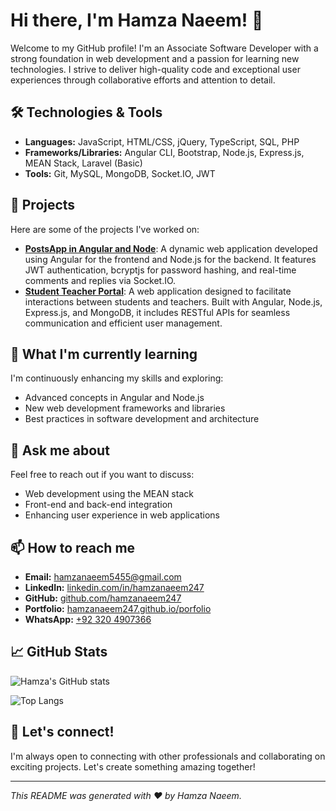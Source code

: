 # Hi there, I'm Hamza Naeem! 👋

Welcome to my GitHub profile! I'm an Associate Software Developer with a strong foundation in web development and a passion for learning new technologies. I strive to deliver high-quality code and exceptional user experiences through collaborative efforts and attention to detail.

## 🛠️ Technologies & Tools

- **Languages:** JavaScript, HTML/CSS, jQuery, TypeScript, SQL, PHP
- **Frameworks/Libraries:** Angular CLI, Bootstrap, Node.js, Express.js, MEAN Stack, Laravel (Basic)
- **Tools:** Git, MySQL, MongoDB, Socket.IO, JWT

## 🚀 Projects

Here are some of the projects I've worked on:

- **[PostsApp in Angular and Node](https://github.com/hamzanaeem247/postsapp_in_angular/)**: A dynamic web application developed using Angular for the frontend and Node.js for the backend. It features JWT authentication, bcryptjs for password hashing, and real-time comments and replies via Socket.IO.
- **[Student Teacher Portal](#)**: A web application designed to facilitate interactions between students and teachers. Built with Angular, Node.js, Express.js, and MongoDB, it includes RESTful APIs for seamless communication and efficient user management.

## 🌱 What I'm currently learning

I'm continuously enhancing my skills and exploring:

- Advanced concepts in Angular and Node.js
- New web development frameworks and libraries
- Best practices in software development and architecture

## 💬 Ask me about

Feel free to reach out if you want to discuss:

- Web development using the MEAN stack
- Front-end and back-end integration
- Enhancing user experience in web applications

## 📫 How to reach me

- **Email:** hamzanaeem5455@gmail.com
- **LinkedIn:** [linkedin.com/in/hamzanaeem247](https://linkedin.com/in/hamzanaeem247)
- **GitHub:** [github.com/hamzanaeem247](https://github.com/hamzanaeem247)
- **Portfolio:** [hamzanaeem247.github.io/porfolio](https://hamzanaeem247.github.io/porfolio/)
- **WhatsApp:** [+92 320 4907366](http://wa.me/923204907366)

## 📈 GitHub Stats

![Hamza's GitHub stats](https://github-readme-stats.vercel.app/api?username=hamzanaeem247&show_icons=true&theme=radical)

![Top Langs](https://github-readme-stats.vercel.app/api/top-langs/?username=hamzanaeem247&layout=compact&theme=radical)

## 🤝 Let's connect!

I'm always open to connecting with other professionals and collaborating on exciting projects. Let's create something amazing together!

---

*This README was generated with ❤️ by Hamza Naeem.*

